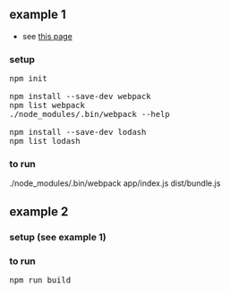
## example 1

* see [this page](https://webpack.js.org/guides/get-started/)

### setup 

<pre>
npm init

npm install --save-dev webpack
npm list webpack
./node_modules/.bin/webpack --help

npm install --save-dev lodash
npm list lodash
</pre>

### to run

</pre>
./node_modules/.bin/webpack app/index.js dist/bundle.js
</pre>

## example 2

### setup (see example 1)

### to run

<pre>
npm run build
</pre>
